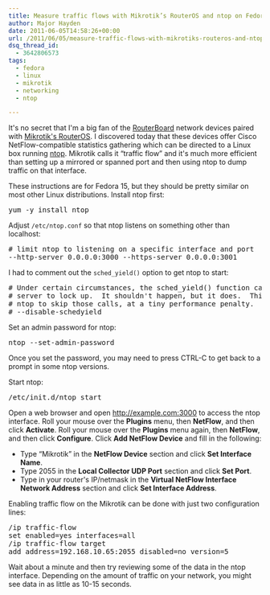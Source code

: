 ```yaml
---
title: Measure traffic flows with Mikrotik’s RouterOS and ntop on Fedora 15
author: Major Hayden
date: 2011-06-05T14:58:26+00:00
url: /2011/06/05/measure-traffic-flows-with-mikrotiks-routeros-and-ntop-on-fedora-15/
dsq_thread_id:
  - 3642806573
tags:
  - fedora
  - linux
  - mikrotik
  - networking
  - ntop

---
```

It's no secret that I'm a big fan of the [RouterBoard][1] network devices paired with [Mikrotik's RouterOS][2]. I discovered today that these devices offer Cisco NetFlow-compatible statistics gathering which can be directed to a Linux box running [ntop][3]. Mikrotik calls it &#8220;traffic flow&#8221; and it's much more efficient than setting up a mirrored or spanned port and then using ntop to dump traffic on that interface.

These instructions are for Fedora 15, but they should be pretty similar on most other Linux distributions. Install ntop first:

<pre lang="html">yum -y install ntop</pre>

Adjust `/etc/ntop.conf` so that ntop listens on something other than localhost:

<pre lang="html"># limit ntop to listening on a specific interface and port
--http-server 0.0.0.0:3000 --https-server 0.0.0.0:3001
</pre>

I had to comment out the `sched_yield()` option to get ntop to start:

<pre lang="html"># Under certain circumstances, the sched_yield() function causes the ntop web
# server to lock up.  It shouldn't happen, but it does.  This option causes
# ntop to skip those calls, at a tiny performance penalty.
# --disable-schedyield
</pre>

Set an admin password for ntop:

<pre lang="html">ntop --set-admin-password</pre>

Once you set the password, you may need to press CTRL-C to get back to a prompt in some ntop versions.

Start ntop:

<pre lang="html">/etc/init.d/ntop start</pre>

Open a web browser and open http://example.com:3000 to access the ntop interface. Roll your mouse over the **Plugins** menu, then **NetFlow**, and then click **Activate**. Roll your mouse over the **Plugins** menu again, then **NetFlow**, and then click **Configure**. Click **Add NetFlow Device** and fill in the following:

  * Type &#8220;Mikrotik&#8221; in the **NetFlow Device** section and click **Set Interface Name**.
  * Type 2055 in the **Local Collector UDP Port** section and click **Set Port**.
  * Type in your router's IP/netmask in the **Virtual NetFlow Interface Network Address** section and click **Set Interface Address**.

Enabling traffic flow on the Mikrotik can be done with just two configuration lines:

<pre lang="html">/ip traffic-flow
set enabled=yes interfaces=all
/ip traffic-flow target
add address=192.168.10.65:2055 disabled=no version=5</pre>

Wait about a minute and then try reviewing some of the data in the ntop interface. Depending on the amount of traffic on your network, you might see data in as little as 10-15 seconds.

 [1]: http://www.routerboard.com/
 [2]: http://www.mikrotik.com/software.html
 [3]: http://www.ntop.org/
